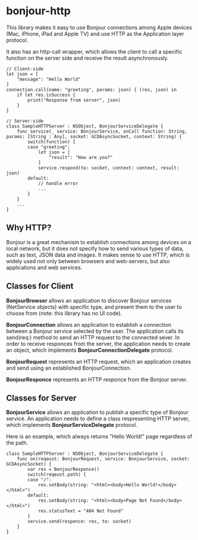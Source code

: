 # bonjour-http

This library makes it easy to use Bonjour connections among Apple devices (Mac, iPhone, iPad and Apple TV) and use HTTP as the Application layer protocol.

It also has an http-call wrapper, which allows the client to call a specific function on the server side and receive the result asynchronously.

```
// Client-side
let json = [
    "message": "Hello World"
]
connection.call(name: "greeting", params: json) { (res, json) in
    if let res.isSuccess {
        print("Response from server", json)
    }
}
```
```
// Server-side
class SampleHTTPServer : NSObject, BonjourServiceDelegate {
    func service(_ service: BonjourService, onCall function: String, params: [String : Any], socket: GCDAsyncSocket, context: String) {
        switch(function) {
        case "greeting":
            let json = [
                "result": "How are you?"
            ]
            service.respond(to: socket, context: context, result: json)
        default:
            // handle error
            ...
        }
    }
    ...
}
```

## Why HTTP?

Bonjour is a great mechanism to establish connections among devices on a local network, but it does not specify how to send various types of data, such as text, JSON data and images. It makes sense to use HTTP, which is widely used not only between browsers and web-servers, but also applications and web services.  

## Classes for Client

**BonjourBrowser** allows an application to discover Bonjour services (NetService objects) with specific type, and present them to the user to choose from (note: this library has no UI code).

**BonjourConnection** allows an application to establish a connection between a Bonjour service selected by the user. The application calls its send(req:) method to send an HTTP request to the connected sever. In order to receive responces from the server, the application needs to create an object, which implements **BonjourConnectionDelegate** protocol. 

**BonjourRequest** represents an HTTP request, which an application creates and send using an established BonjourConnection.

**BonjourResponce** represents an HTTP responce from the Bonjour server. 

## Classes for Server

**BonjourService** allows an application to publish a specific type of Bonjour service. An application needs to define a class respresenting HTTP server, which implements **BonjourServiceDelegate** protocol. 

Here is an example, which always returns "Hello World!" page regardless of the path.

```
class SampleHTTPServer : NSObject, BonjourServiceDelegate {
    func on(reqeust: BonjourRequest, service: BonjourService, socket: GCDAsyncSocket) {
        var res = BonjourResponce()
        switch(reqeust.path) {
        case "/":
            res.setBody(string: "<html><body>Hello World!</body></html>")
        default:
            res.setBody(string: "<html><body>Page Not Found</body></html>")
            res.statusText = "404 Not Found"
        }
        service.send(responce: res, to: socket)
    }
}
```
